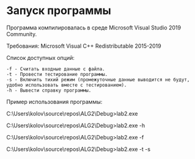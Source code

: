 # Запуск программы

Программа компилировалась в среде Microsoft Visual Studio 2019 Community.

Требования: Microsoft Visual C++ Redistributable 2015-2019

Список доступных опций:

	-f - Считать входные данные с файла.
	-t - Провести тестирование программы.
	-s - Включить тихий режим (промежуточные данные выводится не будут, удобно использовать вместе с тестированием).
	-h - Вывести справку программы.
	
Пример использования программы:

C:\Users\kolov\source\repos\ALG2\Debug>lab2.exe

C:\Users\kolov\source\repos\ALG2\Debug>lab2.exe -h

C:\Users\kolov\source\repos\ALG2\Debug>lab2.exe -f

C:\Users\kolov\source\repos\ALG2\Debug>lab2.exe -t -s
